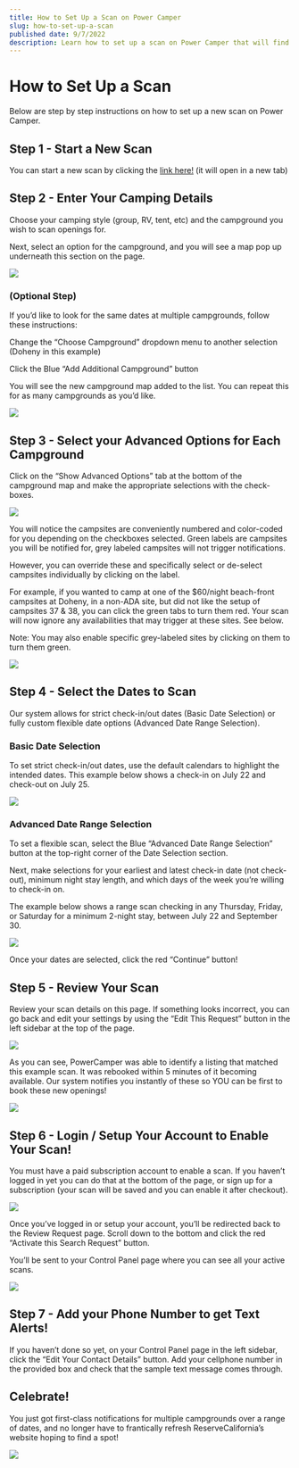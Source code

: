 ```yaml
---
title: How to Set Up a Scan on Power Camper
slug: how-to-set-up-a-scan
published date: 9/7/2022
description: Learn how to set up a scan on Power Camper that will find you sold out campsites in minutes!
---
```


# How to Set Up a Scan

Below are step by step instructions on how to set up a new scan on Power Camper.

## Step 1 - Start a New Scan
You can start a new scan by clicking the [link here!](https://www.powercamper.com/request?clear=1) (it will open in a new tab)

## Step 2 - Enter Your Camping Details
Choose your camping style (group, RV, tent, etc) and the campground you wish to scan openings for.

Next, select an option for the campground, and you will see a map pop up underneath this section on the page.

![](https://www.powercamper.com/files/3716/5722/7016/step2.png)

### (Optional Step)
If you’d like to look for the same dates at multiple campgrounds, follow these instructions:

Change the “Choose Campground” dropdown menu to another selection (Doheny in this example)

Click the Blue “Add Additional Campground” button

You will see the new campground map added to the list. You can repeat this for as many campgrounds as you’d like.

![](https://www.powercamper.com/files/1416/5722/7058/add_additional_campgrounds.png)

## Step 3 - Select your Advanced Options for Each Campground
Click on the “Show Advanced Options” tab at the bottom of the campground map and make the appropriate selections with the check-boxes.

![](https://www.powercamper.com/files/1316/5722/7239/advanced_options.png)

You will notice the campsites are conveniently numbered and color-coded for you depending on the checkboxes selected. Green labels are campsites you will be notified for, grey labeled campsites will not trigger notifications.

However, you can override these and specifically select or de-select campsites individually by clicking on the label.

For example, if you wanted to camp at one of the $60/night beach-front campsites at Doheny, in a non-ADA site, but did not like the setup of campsites 37 & 38, you can click the green tabs to turn them red. Your scan will now ignore any availabilities that may trigger at these sites. See below.

Note: You may also enable specific grey-labeled sites by clicking on them to turn them green.

![](https://www.powercamper.com/files/6616/5722/7505/custom_selections.png)

## Step 4 - Select the Dates to Scan
Our system allows for strict check-in/out dates (Basic Date Selection) or fully custom flexible date options (Advanced Date Range Selection).

### Basic Date Selection

To set strict check-in/out dates, use the default calendars to highlight the intended dates. This example below shows a check-in on July 22 and check-out on July 25.

![](https://www.powercamper.com/files/8716/5722/8353/basic_date_selection.png)

### Advanced Date Range Selection

To set a flexible scan, select the Blue “Advanced Date Range Selection” button at the top-right corner of the Date Selection section.

Next, make selections for your earliest and latest check-in date (not check-out), minimum night stay length, and which days of the week you’re willing to check-in on.

The example below shows a range scan checking in any Thursday, Friday, or Saturday for a minimum 2-night stay, between July 22 and September 30.

![](https://www.powercamper.com/files/1916/5722/8649/adv_date_selection.png)

Once your dates are selected, click the red “Continue” button!

## Step 5 - Review Your Scan
Review your scan details on this page. If something looks incorrect, you can go back and edit your settings by using the “Edit This Request” button in the left sidebar at the top of the page.

![](https://www.powercamper.com/files/1016/5722/9039/edit_request.png)

As you can see, PowerCamper was able to identify a listing that matched this example scan. It was rebooked within 5 minutes of it becoming available. Our system notifies you instantly of these so YOU can be first to book these new openings!

![](https://www.powercamper.com/files/5016/5722/9727/rebooked_campground.png)

## Step 6 - Login / Setup Your Account to Enable Your Scan!
You must have a paid subscription account to enable a scan. If you haven’t logged in yet you can do that at the bottom of the page, or sign up for a subscription (your scan will be saved and you can enable it after checkout).

![](https://www.powercamper.com/files/1216/5722/9753/paid_acct_required.png)

Once you’ve logged in or setup your account, you’ll be redirected back to the Review Request page. Scroll down to the bottom and click the red “Activate this Search Request” button.

You’ll be sent to your Control Panel page where you can see all your active scans.

![](https://www.powercamper.com/files/5616/5723/0104/activate_search.png)

## Step 7 - Add your Phone Number to get Text Alerts!
If you haven’t done so yet, on your Control Panel page in the left sidebar, click the “Edit Your Contact Details” button. Add your cellphone number in the provided box and check that the sample text message comes through.

## Celebrate!
You just got first-class notifications for multiple campgrounds over a range of dates, and no longer have to frantically refresh ReserveCalifornia’s website hoping to find a spot!

![](https://www.powercamper.com/files/cache/03cf262e720863ad01587aa5a0a86306_f48.png)

